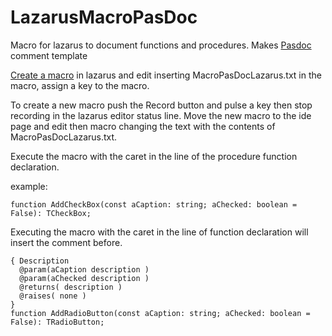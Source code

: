 # LazarusMacroPasDoc
Macro for lazarus to document functions and procedures. Makes [Pasdoc](https://github.com/pasdoc/pasdoc/wiki) comment template


[Create a macro](https://wiki.freepascal.org/IDE_Window:_Editor_Macros) in lazarus and edit inserting 
MacroPasDocLazarus.txt in the macro, assign a key to the macro.

To create a new macro push the Record button and pulse a key then stop recording in the lazarus editor status line.
Move the new macro to the ide page and edit then macro changing the text with the contents of MacroPasDocLazarus.txt.


Execute the macro with the caret in the line of the
procedure function declaration.


example:

    function AddCheckBox(const aCaption: string; aChecked: boolean = False): TCheckBox;
    
Executing the macro with the caret in the line of function declaration will insert the comment before.

    { Description
      @param(aCaption description )
      @param(aChecked description )
      @returns( description )
      @raises( none )
    }
    function AddRadioButton(const aCaption: string; aChecked: boolean = False): TRadioButton;

